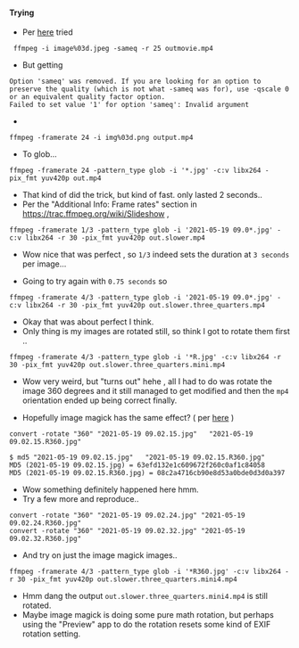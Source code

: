 


#### Trying
* Per [here](http://tooloftrade.blogspot.com/2011/10/merging-images-into-movie-using-ffmpeg.html) tried

```
 ffmpeg -i image%03d.jpeg -sameq -r 25 outmovie.mp4
```

* But getting

```
Option 'sameq' was removed. If you are looking for an option to preserve the quality (which is not what -sameq was for), use -qscale 0 or an equivalent quality factor option.
Failed to set value '1' for option 'sameq': Invalid argument
```

*

```
ffmpeg -framerate 24 -i img%03d.png output.mp4
```

* To glob...
```
ffmpeg -framerate 24 -pattern_type glob -i '*.jpg' -c:v libx264 -pix_fmt yuv420p out.mp4
```

* That kind of did the trick, but kind of fast. only lasted 2 seconds..
* Per  the "Additional Info: Frame rates" section in https://trac.ffmpeg.org/wiki/Slideshow  ,
```
ffmpeg -framerate 1/3 -pattern_type glob -i '2021-05-19 09.0*.jpg' -c:v libx264 -r 30 -pix_fmt yuv420p out.slower.mp4
```
* Wow nice that was perfect , so `1/3` indeed sets the duration at `3 seconds` per image...

* Going to try again with `0.75 seconds` so

```
ffmpeg -framerate 4/3 -pattern_type glob -i '2021-05-19 09.0*.jpg' -c:v libx264 -r 30 -pix_fmt yuv420p out.slower.three_quarters.mp4
```
* Okay that was about perfect I think.
* Only thing is my images are rotated still, so think I got to rotate them first ..

```
ffmpeg -framerate 4/3 -pattern_type glob -i '*R.jpg' -c:v libx264 -r 30 -pix_fmt yuv420p out.slower.three_quarters.mini.mp4

```
* Wow very weird, but "turns out" hehe , all I had to do was rotate the image 360 degrees and it still managed to get modified and then the `mp4` orientation ended up being correct finally.

* Hopefully image magick has the same effect?  ( per [here](https://codeyarns.com/tech/2016-07-05-how-to-rotate-image-using-imagemagick.html) )

```
convert -rotate "360" "2021-05-19 09.02.15.jpg"   "2021-05-19 09.02.15.R360.jpg"

$ md5 "2021-05-19 09.02.15.jpg"   "2021-05-19 09.02.15.R360.jpg"
MD5 (2021-05-19 09.02.15.jpg) = 63efd132e1c609672f260c0af1c84058
MD5 (2021-05-19 09.02.15.R360.jpg) = 08c2a4716cb90e8d53a0bde0d3d0a397
```
* Wow something definitely happened here hmm.
* Try a few more and reproduce..

```
convert -rotate "360" "2021-05-19 09.02.24.jpg" "2021-05-19 09.02.24.R360.jpg"
convert -rotate "360" "2021-05-19 09.02.32.jpg" "2021-05-19 09.02.32.R360.jpg"
```

* And try on just the image magick images..

```
ffmpeg -framerate 4/3 -pattern_type glob -i '*R360.jpg' -c:v libx264 -r 30 -pix_fmt yuv420p out.slower.three_quarters.mini4.mp4

```
* Hmm dang the output `out.slower.three_quarters.mini4.mp4` is still rotated.
* Maybe image magick is doing some pure math rotation, but perhaps using the "Preview" app to do the rotation resets some kind of EXIF rotation setting.
